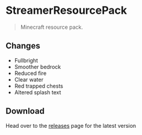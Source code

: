 # StreamerResourcePack
> Minecraft resource pack.

## Changes
- Fullbright
- Smoother bedrock
- Reduced fire
- Clear water
- Red trapped chests
- Altered splash text

## Download
Head over to the [releases](https://github.com/AutoReferee/StreamerResourcePack/releases) page for the latest version
